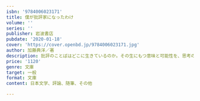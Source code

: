 ```yaml
---
isbn: '9784006023171'
title: 僕が批評家になったわけ
volume: ''
series: ''
publisher: 岩波書店
pubdate: '2020-01-18'
cover: 'https://cover.openbd.jp/9784006023171.jpg'
author: 加藤典洋／著
description: 批評のことばはどこに生きているのか。その生にもつ意味と可能性を、思考の原風景から明らかにする。
price: '1120'
genre: 文庫
target: 一般
format: 文庫
content: 日本文学、評論、随筆、その他

---
```

